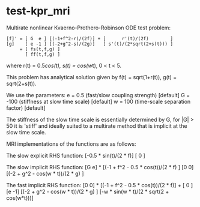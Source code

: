test-kpr_mri
===========

 Multirate nonlinear Kvaerno-Prothero-Robinson ODE test problem:

    [f]' = [ G  e ] [(-1+f^2-r)/(2f)] + [      r'(t)/(2f)        ]
    [g]    [ e -1 ] [(-2+g^2-s)/(2g)]   [ s'(t)/(2*sqrt(2+s(t))) ]
         = [ fs(t,f,g) ]
           [ ff(t,f,g) ]

 where r(t) = 0.5*cos(t),  s(t) = cos(w*t),  0 < t < 5.

 This problem has analytical solution given by
    f(t) = sqrt(1+r(t)),  g(t) = sqrt(2+s(t)).

 We use the parameters:
   e = 0.5 (fast/slow coupling strength) [default]
   G = -100 (stiffness at slow time scale) [default]
   w = 100  (time-scale separation factor) [default]

 The stiffness of the slow time scale is essentially determined
 by G, for |G| > 50 it is 'stiff' and ideally suited to a
 multirate method that is implicit at the slow time scale.

MRI implementations of the functions are as follows:

The slow explicit RHS function:
     [-0.5 * sin(t)/(2 * f)]
     [          0          ]

The slow implicit RHS function:
      [G e] * [(-1 + f^2 - 0.5 * cos(t))/(2 * f) ]
      [0 0]   [(-2 + g^2 - cos(w * t))/(2 * g)   ]

The fast implicit RHS function:
     [0  0] * [(-1 + f^2 - 0.5 * cos(t))/(2 * f)] + [         0         ]
     [e -1]   [(-2 + g^2 - cos(w * t))/(2 * g)  ]   [-w * sin(w * t)/(2 * sqrt(2 + cos(w*t)))]
